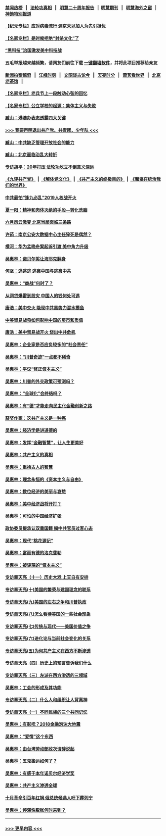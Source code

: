 #### [禁闻热榜](热点新闻.md?=0)  &nbsp;&nbsp;|&nbsp;&nbsp; [法轮功真相](https://github.com/gfw-breaker/truth/blob/master/README.md?=0) &nbsp;&nbsp;|&nbsp;&nbsp; [明慧二十周年报告](https://github.com/gfw-breaker/mh-reports/blob/master/README.md?=0) &nbsp;&nbsp;|&nbsp;&nbsp;[明慧期刊](https://github.com/gfw-breaker/mh-qikan) &nbsp;&nbsp;|&nbsp;&nbsp; [明慧海外之窗](https://github.com/gfw-breaker/mh-news/blob/master/README.md?=0) &nbsp;&nbsp;|&nbsp;&nbsp; [神韵特别报道](https://github.com/gfw-breaker/mh-news/blob/master/shenyun.md?=0)
#### [【纪元专栏】应对病毒流行 渥京未以加人为先引担忧](../pages/nsc423/n11875714.md?t=03121331) 
#### [【名家专栏】是时候拒绝“封杀文化”了](../pages/nsc423/n11814093.md?t=03121331) 
#### [“黑科技”治国激发美中科技战](../pages/nsc423/n11638056.md?t=03121331) 
#### 五毛举报越来越频繁，请网友们前往下载 [一键翻墙软件](https://github.com/gfw-breaker/ssr-accounts)，并将此项目推荐给亲友
#### [新闻拍案惊奇](https://github.com/gfw-breaker/banned-news/blob/master/pages/link4.md) &nbsp;&nbsp;|&nbsp;&nbsp; [江峰时刻](https://github.com/gfw-breaker/banned-news/blob/master/pages/link4.md) &nbsp;&nbsp;|&nbsp;&nbsp; [文昭谈古论今](https://github.com/gfw-breaker/banned-news/blob/master/pages/link4.md) &nbsp;&nbsp;|&nbsp;&nbsp; [天亮时分](https://github.com/gfw-breaker/banned-news/blob/master/pages/link4.md) &nbsp;&nbsp;|&nbsp;&nbsp; [萧茗看世界](https://github.com/gfw-breaker/banned-news/blob/master/pages/link4.md) &nbsp;&nbsp;|&nbsp;&nbsp; [北京老茶馆](https://github.com/gfw-breaker/banned-news/blob/master/pages/link4.md) &nbsp;&nbsp;|&nbsp;&nbsp; 
#### [【名家专栏】老兵节上一段触动心弦的回忆](../pages/nsc423/n11646016.md?t=03121331) 
#### [【名家专栏】公立学校的起源：集体主义与失败](../pages/nsc423/n11601833.md?t=03121331) 
#### [臧山：港澳办表态透露四大关键](../pages/nsc423/n11421628.md?t=03121331) 
#### [>>> 我要声明退出共产党、共青团、少年队 <<<](https://github.com/begood0513/goodnews/blob/master/quit/letter.md) 
#### [臧山：中共缺乏管理开放社会的能力](../pages/nsc423/n11407457.md?t=03121331) 
#### [臧山：北京面临治乱大转折](../pages/nsc423/n11406895.md?t=03121331) 
#### [专访胡平：20年打压 法轮功屹立不倒意义深远](../pages/nsc423/n11398800.md?t=03121331) 
#### [《九评共产党》](https://github.com/begood0513/9ping.md/blob/master/README.md) &nbsp;|&nbsp; [《解体党文化》](../../../../jtdwh.md/blob/master/README.md)  &nbsp;|&nbsp; [《共产主义的终极目的》](../../../../gczydzjmd.md/blob/master/README.md) &nbsp;|&nbsp; [《魔鬼在统治我们的世界》](../../../../mgztzwmdsj.md/blob/master/README.md) 
#### [中共最怕“逢九必乱”2019人权战开火](../pages/nsc423/n11385248.md?t=03121331) 
#### [夏一阳：精神和肉体灭绝的手段—转化洗脑](../pages/nsc423/n11368250.md?t=03121331) 
#### [六月风云激变 北京当局面临三条路](../pages/nsc423/n11313668.md?t=03121331) 
#### [许茹：南京公安大数据中心主任猝死是偶然？](../pages/nsc423/n11064744.md?t=03121331) 
#### [横河：华为孟晚舟案起诉引渡 美中角力升级](../pages/nsc423/n11027230.md?t=03121331) 
#### [吴惠林：诺贝尔奖让海耶克翻身](../pages/nsc423/n10890049.md?t=03121331) 
#### [何坚：逃逃逃 逃离中国与逃离中共](../pages/nsc423/n10592891.md?t=03121331) 
#### [吴惠林：“商战”何时了？](../pages/nsc423/n10573558.md?t=03121331) 
#### [从网贷爆雷到股灾 中国人的钱何处可逃](../pages/nsc423/n10572800.md?t=03121331) 
#### [唐浩：美中交火 隐现中共黑势力混水摸鱼](../pages/nsc423/n10544040.md?t=03121331) 
#### [中美贸易战将如何影响中国的房市和币值](../pages/nsc423/n10543697.md?t=03121331) 
#### [唐浩：美中贸易战开火 烧出中共危机](../pages/nsc423/n10540126.md?t=03121331) 
#### [吴惠林：企业家是否应负较多的“社会责任”](../pages/nsc423/n10535022.md?t=03121331) 
#### [吴惠林：“川普奇迹”一点都不稀奇](../pages/nsc423/n10512808.md?t=03121331) 
#### [吴惠林：平议“修正资本主义”](../pages/nsc423/n10495724.md?t=03121331) 
#### [吴惠林：川普的外交政策可预测吗？](../pages/nsc423/n10462387.md?t=03121331) 
#### [吴惠林：“全球化”会终结吗？](../pages/nsc423/n10452838.md?t=03121331) 
#### [吴惠林：有“德”才能走向民主化金融创新之路](../pages/nsc423/n10432292.md?t=03121331) 
#### [获奖作家：这共产主义是一种癌](../pages/nsc423/n10431541.md?t=03121331) 
#### [吴惠林：经济学是讲道德的](../pages/nsc423/n10398014.md?t=03121331) 
#### [吴惠林：发挥“金融智慧”，让人生更美好](../pages/nsc423/n10375019.md?t=03121331) 
#### [吴惠林：共产主义的真相](../pages/nsc423/n10351394.md?t=03121331) 
#### [吴惠林：重拾古人的智慧](../pages/nsc423/n10337691.md?t=03121331) 
#### [吴惠林：理念永恒的《资本主义与自由》](../pages/nsc423/n10316274.md?t=03121331) 
#### [吴惠林：数位经济的美丽与哀愁](../pages/nsc423/n10292946.md?t=03121331) 
#### [吴惠林：美中经济战将开打？](../pages/nsc423/n10258825.md?t=03121331) 
#### [吴惠林：可怕的中国经济扩张](../pages/nsc423/n10219147.md?t=03121331) 
#### [政协委员提承认双重国籍 揭中共官员过客心态](../pages/nsc423/n10208809.md?t=03121331) 
#### [吴惠林：现代“桃花源记”](../pages/nsc423/n10185234.md?t=03121331) 
#### [吴惠林：富而有德的洛克斐勒](../pages/nsc423/n10142264.md?t=03121331) 
#### [吴惠林：被诬蔑的“资本主义”](../pages/nsc423/n10124816.md?t=03121331) 
#### [专访章天亮（十一）历史大戏 上天自有安排](../pages/nsc423/n10094905.md?t=03121331) 
#### [专访章天亮(十)美国的繁荣与建国理念的联系](../pages/nsc423/n10094899.md?t=03121331) 
#### [专访章天亮(九)美国的左右之争和川普执政](../pages/nsc423/n10094889.md?t=03121331) 
#### [专访章天亮(八)怎么看待美国的一些社会现象](../pages/nsc423/n10094857.md?t=03121331) 
#### [专访章天亮(七)传统与现代——美国价值之争](../pages/nsc423/n10093140.md?t=03121331) 
#### [专访章天亮(六)进化论与当前社会变化的关系](../pages/nsc423/n10092036.md?t=03121331) 
#### [专访章天亮(五)为何共产主义在西方不断渗透](../pages/nsc423/n10083620.md?t=03121331) 
#### [专访章天亮（四）历史上的预言告诉我们什么](../pages/nsc423/n10083606.md?t=03121331) 
#### [专访章天亮（三）左派在西方渗透的三领域](../pages/nsc423/n10081115.md?t=03121331) 
#### [吴惠林：工会的形成及其功能](../pages/nsc423/n10080633.md?t=03121331) 
#### [专访章天亮（二）什么人和组织让人背离神](../pages/nsc423/n10076637.md?t=03121331) 
#### [专访章天亮（一）不同民族的三个共同记忆](../pages/nsc423/n10074188.md?t=03121331) 
#### [吴惠林：有影呒？2018金融泡沫大地震](../pages/nsc423/n10040534.md?t=03121331) 
#### [吴惠林：“爱情”这个东西](../pages/nsc423/n10019423.md?t=03121331) 
#### [吴惠林：由台湾劳动部政次请辞说起](../pages/nsc423/n9979679.md?t=03121331) 
#### [吴惠林：五鬼搬运如何了？](../pages/nsc423/n9925338.md?t=03121331) 
#### [吴惠林：有感于本年诺贝尔经济学奖](../pages/nsc423/n9871883.md?t=03121331) 
#### [吴惠林：共产主义渗透全球](../pages/nsc423/n9812748.md?t=03121331) 
#### [十月革命引百年红祸 俄总统候选人吁下葬列宁](../pages/nsc423/n9810182.md?t=03121331) 
#### [吴惠林：停滞性膨胀何时来到？](../pages/nsc423/n9764136.md?t=03121331) 

----
#### [ >>> 更早内容 <<< ](../indexes/nsc423-earlier.md)
